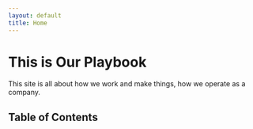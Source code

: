 ```yaml
---
layout: default
title: Home
---
```


# This is Our Playbook

This site is all about how we work and make things, how we operate as a company.

## Table of Contents